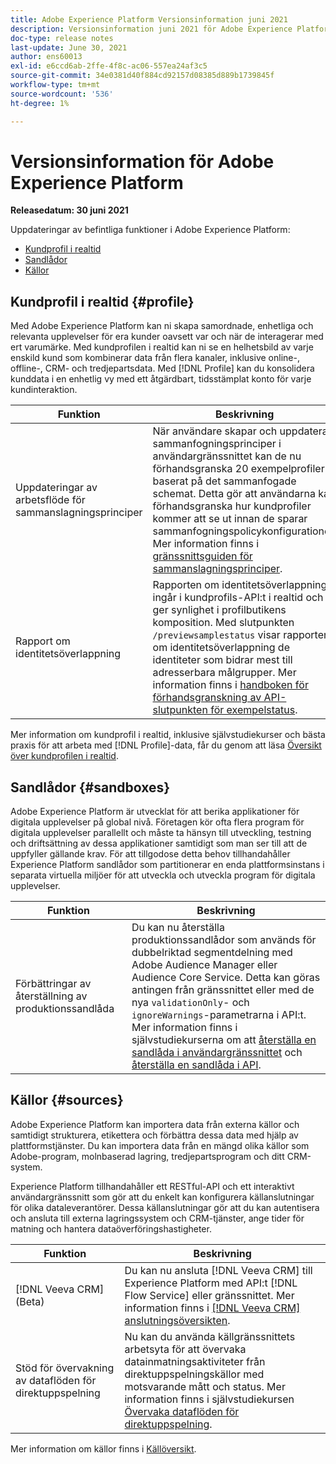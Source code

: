 ```yaml
---
title: Adobe Experience Platform Versionsinformation juni 2021
description: Versionsinformation juni 2021 för Adobe Experience Platform.
doc-type: release notes
last-update: June 30, 2021
author: ens60013
exl-id: e6ccd6ab-2ffe-4f8c-ac06-557ea24af3c5
source-git-commit: 34e0381d40f884cd92157d08385d889b1739845f
workflow-type: tm+mt
source-wordcount: '536'
ht-degree: 1%

---
```


# Versionsinformation för Adobe Experience Platform

**Releasedatum: 30 juni 2021**

Uppdateringar av befintliga funktioner i Adobe Experience Platform:

- [Kundprofil i realtid](#profile)
- [Sandlådor](#sandboxes)
- [Källor](#sources)

## Kundprofil i realtid {#profile}

Med Adobe Experience Platform kan ni skapa samordnade, enhetliga och relevanta upplevelser för era kunder oavsett var och när de interagerar med ert varumärke. Med kundprofilen i realtid kan ni se en helhetsbild av varje enskild kund som kombinerar data från flera kanaler, inklusive online-, offline-, CRM- och tredjepartsdata. Med [!DNL Profile] kan du konsolidera kunddata i en enhetlig vy med ett åtgärdbart, tidsstämplat konto för varje kundinteraktion.

| Funktion | Beskrivning |
| ------- | ----------- |
| Uppdateringar av arbetsflöde för sammanslagningsprinciper | När användare skapar och uppdaterar sammanfogningsprinciper i användargränssnittet kan de nu förhandsgranska 20 exempelprofiler baserat på det sammanfogade schemat. Detta gör att användarna kan förhandsgranska hur kundprofiler kommer att se ut innan de sparar sammanfogningspolicykonfigurationer. Mer information finns i [gränssnittsguiden för sammanslagningsprinciper](../../profile/merge-policies/ui-guide.md). |
| Rapport om identitetsöverlappning | Rapporten om identitetsöverlappning ingår i kundprofils-API:t i realtid och ger synlighet i profilbutikens komposition. Med slutpunkten `/previewsamplestatus` visar rapporten om identitetsöverlappning de identiteter som bidrar mest till adresserbara målgrupper. Mer information finns i [handboken för förhandsgranskning av API-slutpunkten för exempelstatus](../../profile/api/preview-sample-status.md). |

Mer information om kundprofil i realtid, inklusive självstudiekurser och bästa praxis för att arbeta med [!DNL Profile]-data, får du genom att läsa [Översikt över kundprofilen i realtid](../../profile/home.md).

## Sandlådor {#sandboxes}

Adobe Experience Platform är utvecklat för att berika applikationer för digitala upplevelser på global nivå. Företagen kör ofta flera program för digitala upplevelser parallellt och måste ta hänsyn till utveckling, testning och driftsättning av dessa applikationer samtidigt som man ser till att de uppfyller gällande krav. För att tillgodose detta behov tillhandahåller Experience Platform sandlådor som partitionerar en enda plattformsinstans i separata virtuella miljöer för att utveckla och utveckla program för digitala upplevelser.

| Funktion | Beskrivning |
| ------- | ----------- |
| Förbättringar av återställning av produktionssandlåda | Du kan nu återställa produktionssandlådor som används för dubbelriktad segmentdelning med Adobe Audience Manager eller Audience Core Service. Detta kan göras antingen från gränssnittet eller med de nya `validationOnly`- och `ignoreWarnings`-parametrarna i API:t. Mer information finns i självstudiekurserna om att [återställa en sandlåda i användargränssnittet](../../sandboxes/ui/user-guide.md) och [återställa en sandlåda i API](../../sandboxes/api/sandboxes.md). |

## Källor {#sources}

Adobe Experience Platform kan importera data från externa källor och samtidigt strukturera, etikettera och förbättra dessa data med hjälp av plattformstjänster. Du kan importera data från en mängd olika källor som Adobe-program, molnbaserad lagring, tredjepartsprogram och ditt CRM-system.

Experience Platform tillhandahåller ett RESTful-API och ett interaktivt användargränssnitt som gör att du enkelt kan konfigurera källanslutningar för olika dataleverantörer. Dessa källanslutningar gör att du kan autentisera och ansluta till externa lagringssystem och CRM-tjänster, ange tider för matning och hantera dataöverföringshastigheter.

| Funktion | Beskrivning |
| ------- | ----------- |
| [!DNL Veeva CRM] (Beta) | Du kan nu ansluta [!DNL Veeva CRM] till Experience Platform med API:t [!DNL Flow Service] eller gränssnittet. Mer information finns i [[!DNL Veeva CRM] anslutningsöversikten](../../sources/connectors/crm/veeva.md). |
| Stöd för övervakning av dataflöden för direktuppspelning | Nu kan du använda källgränssnittets arbetsyta för att övervaka datainmatningsaktiviteter från direktuppspelningskällor med motsvarande mått och status. Mer information finns i självstudiekursen [Övervaka dataflöden för direktuppspelning](../../sources/tutorials/ui/monitor-streaming.md). |

Mer information om källor finns i [Källöversikt](../../sources/home.md).
